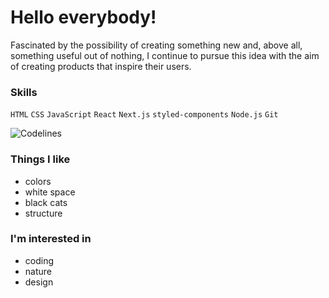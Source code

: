 # Hello everybody!

Fascinated by the possibility of creating something new and, above all, something useful out of nothing, I continue to pursue this idea with the aim of creating products that inspire their users.


### Skills
`HTML` `CSS` `JavaScript` `React` `Next.js` `styled-components` `Node.js` `Git`


![Codelines](https://user-images.githubusercontent.com/109087424/210799626-977252de-f3ca-4e18-9b31-a6958aba7ff8.jpg)


### Things I like
- colors
- white space
- black cats
- structure


### I'm interested in
- coding
- nature
- design
